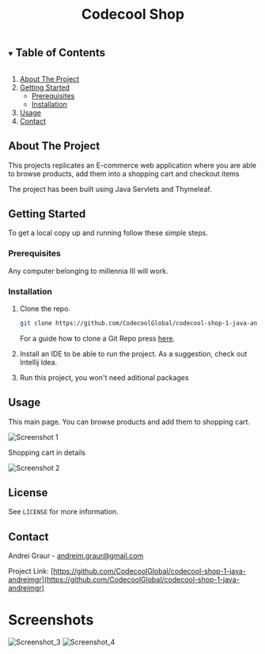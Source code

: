 <!--
*** To avoid retyping too much info. Do a search and replace for the following:
*** github_username, repo_name, twitter_handle, email, project_title, project_description
-->



<!-- PROJECT SHIELDS -->
<!--
*** I'm using markdown "reference style" links for readability.
*** Reference links are enclosed in brackets [ ] instead of parentheses ( ).
*** See the bottom of this document for the declaration of the reference variables
*** for contributors-url, forks-url, etc. This is an optional, concise syntax you may use.
*** https://www.markdownguide.org/basic-syntax/#reference-style-links
-->



<!-- PROJECT LOGO -->
<br />
<p align="center">

[comment]: <> (    <img src="images/logo.png" alt="Logo" width="80" height="80">)

[comment]: <> (  </a>)

<h1 align="center">Codecool Shop</h1>


<!-- TABLE OF CONTENTS -->
<details open="open">
  <summary><h2 style="display: inline-block">Table of Contents</h2></summary>
  <ol>
    <li>
      <a href="#about-the-project">About The Project</a>
    </li>
    <li>
      <a href="#getting-started">Getting Started</a>
      <ul>
        <li><a href="#prerequisites">Prerequisites</a></li>
        <li><a href="#installation">Installation</a></li>
      </ul>
    </li>
    <li><a href="#usage">Usage</a></li>
    <li><a href="#contact">Contact</a></li>
  </ol>
</details>



<!-- ABOUT THE PROJECT -->
## About The Project

This projects replicates an E-commerce web application where you are able to browse products, add them into a shopping cart and checkout items

The project has been built using Java Servlets and Thymeleaf.


<!-- GETTING STARTED -->
## Getting Started

To get a local copy up and running follow these simple steps.
    

### Prerequisites

Any computer belonging to millennia III will work.
    

### Installation

1. Clone the repo.
   ```sh
   git clone https://github.com/CodecoolGlobal/codecool-shop-1-java-andreimgr
   ```
   For a guide how to clone a Git Repo press [here](https://docs.github.com/en/github/creating-cloning-and-archiving-repositories/cloning-a-repository-from-github/cloning-a-repository).

2. Install an IDE to be able to run the project. As a suggestion, check out Intellij Idea.

3. Run this project, you won't need aditional packages

<!-- USAGE EXAMPLES -->
## Usage

This main page. You can browse products and add them to shopping cart.

![Screenshot 1](https://user-images.githubusercontent.com/67429581/130439116-714d35b1-c2ac-43d8-9200-fffc5e34e029.png)
    
Shopping cart in details
    
![Screenshot 2](https://user-images.githubusercontent.com/67429581/130439125-6988ecad-a75b-4416-ba5b-88baca0336f3.png)

<!-- LICENSE -->
## License

See `LICENSE` for more information.

<!-- CONTACT -->
## Contact

Andrei Graur - [andreim.graur@gmail.com](andreim.graur@gmail.com)

Project Link: [https://github.com/CodecoolGlobal/codecool-shop-1-java-andreimgr](https://github.com/CodecoolGlobal/codecool-shop-1-java-andreimgr)




<!-- MARKDOWN LINKS & IMAGES -->
<!-- https://www.markdownguide.org/basic-syntax/#reference-style-links -->
[contributors-shield]: https://img.shields.io/github/contributors/github_username/repo.svg?style=for-the-badge
[contributors-url]: https://github.com/github_username/repo_name/graphs/contributors
[forks-shield]: https://img.shields.io/github/forks/github_username/repo.svg?style=for-the-badge
[forks-url]: https://github.com/github_username/repo_name/network/members
[stars-shield]: https://img.shields.io/github/stars/github_username/repo.svg?style=for-the-badge
[stars-url]: https://github.com/github_username/repo_name/stargazers
[issues-shield]: https://img.shields.io/github/issues/github_username/repo.svg?style=for-the-badge
[issues-url]: https://github.com/github_username/repo_name/issues
[license-shield]: https://img.shields.io/github/license/github_username/repo.svg?style=for-the-badge
[license-url]: https://github.com/github_username/repo_name/blob/master/LICENSE.txt
[linkedin-shield]: https://img.shields.io/badge/-LinkedIn-black.svg?style=for-the-badge&logo=linkedin&colorB=555
[linkedin-url]: https://linkedin.com/in/github_username

# Screenshots
![Screenshot_3](https://user-images.githubusercontent.com/67429581/130439116-714d35b1-c2ac-43d8-9200-fffc5e34e029.png)
![Screenshot_4](https://user-images.githubusercontent.com/67429581/130439125-6988ecad-a75b-4416-ba5b-88baca0336f3.png)
